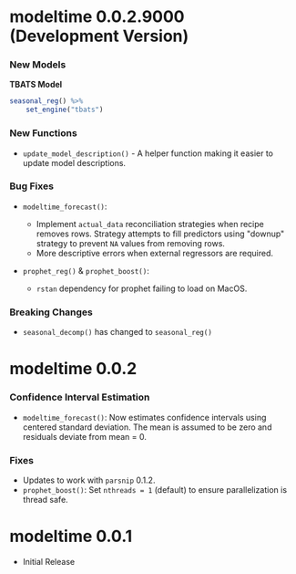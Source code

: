 
# modeltime 0.0.2.9000 (Development Version)

### New Models

__TBATS Model__

``` r
seasonal_reg() %>%
    set_engine("tbats")
```

### New Functions

- `update_model_description()` - A helper function making it easier to update model descriptions. 

### Bug Fixes

- `modeltime_forecast()`: 
    - Implement `actual_data` reconciliation strategies when recipe removes rows. Strategy attempts to fill predictors using "downup" strategy to prevent `NA` values from removing rows. 
    - More descriptive errors when external regressors are required. 
    
- `prophet_reg()` & `prophet_boost()`: 
    - `rstan` dependency for prophet failing to load on MacOS. 

### Breaking Changes

- `seasonal_decomp()` has changed to `seasonal_reg()`

# modeltime 0.0.2

### Confidence Interval Estimation

- `modeltime_forecast()`: Now estimates confidence intervals using centered standard deviation. The mean is assumed to be zero and residuals deviate from mean = 0. 

### Fixes

- Updates to work with `parsnip` 0.1.2.
- `prophet_boost()`: Set `nthreads = 1` (default) to ensure parallelization is thread safe. 

# modeltime 0.0.1

* Initial Release
